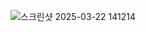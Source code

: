 ![스크린샷 2025-03-22 141214](https://github.com/user-attachments/assets/d7efc447-3282-425e-a4ac-86e42821606a)

